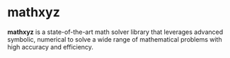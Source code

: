 # mathxyz
**mathxyz** is a state-of-the-art math solver library that leverages advanced symbolic, numerical to solve a wide range of mathematical problems with high accuracy and efficiency.
